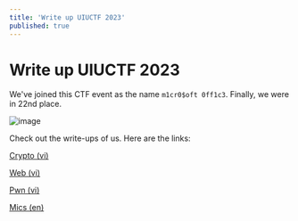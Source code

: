 ```yaml
---
title: 'Write up UIUCTF 2023'
published: true
---
```


# Write up UIUCTF 2023

We've joined this CTF event as the name `m1cr0$oft 0ff1c3`. Finally, we were in 22nd place.

![image](https://github.com/greenonions1337/greenonions1337.github.io/assets/31349426/1da837af-6b24-41de-adc1-6df365e63ddb)

Check out the write-ups of us. Here are the links:

[Crypto (vi)](https://hackmd.io/@tranminhprvt01/Hy2OZDlt3)

[Web (vi)](https://hackmd.io/@uZ6qr3YcSm-nXx2y_QOKEw/rJFaxLeYh)

[Pwn (vi)](https://robbert1978.github.io/posts/UIUCTF_2023)

[Mics (en)](https://1259iknowthat.github.io/writeups/UIUCTF-2023/)
